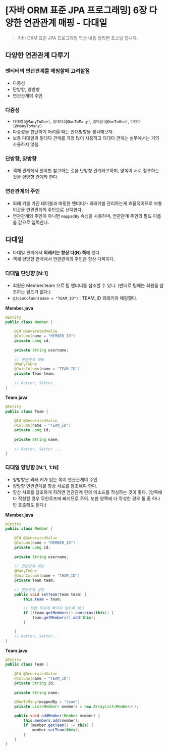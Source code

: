 # [자바 ORM 표준 JPA 프로그래밍] 6장 다양한 연관관계 매핑 - 다대일


> 자바 ORM 표준 JPA 프로그래밍 학습 내용 정리한 포스팅 입니다.

## 다양한 연관관계 다루기
### 엔티티의 연관관계를 매핑할때 고려할점
+ 다중성
+ 단방향, 양방향
+ 연관관계의 주인

### 다중성
+ `다대일(@ManyToOne)`, `일대다(@OneToMany)`, `일대일(@OneToOne)`, `다대다(@ManyToMany)`
+ 다중성을 판단하기 어려울 때는 반대방향을 생각해보자.
+ 보통 다대일과 일대다 관계를 가장 많이 사용하고 다대다 관계는 실무에서는 거의 사용하지 않음.

### 단방향, 양방향
+ 객체 관계에서 한쪽만 참고하는 것을 단방향 관계라고하며, 양쪽이 서로 참조하는 것을 양방향 관계라 한다.

### 연관관계의 주인
+ 외래 키를 가진 테이블과 매핑한 엔티티가 외래키를 관리하는게 효율적이므로 보통 이곳을 연관관계의 주인으로 선택한다.
+ 연관관계의 주인이 아니면 `mappedBy` 속성을 사용하며, 연관관계 주인의 필드 이름을 값으로 입력한다.

## 다대일
+ 다대일 관계에서 **외래키는 항상 다(N) 쪽**에 있다.
+ 객체 양방향 관계에서 연관관계의 주인은 항상 다쪽이다.

### 다대일 단방향 [N:1]
+ 회원은 Member.team 으로 팀 엔티티를 참조할 수 있다. (반대로 팀에는 회원을 참조하는 필드가 없다.)
+ `@JoinColumn(name = "TEAM_ID")` : TEAM_ID 외래키와 매핑했다.

**Member.java**
```java
@Entity
public class Member {
    
    @Id @GeneratedValue
    @Column(name = "MEMBER_ID")
    private Long id;
    
    private String username;
    
    // 연관관계 매핑
    @ManyToOne
    @JoinColumn(name = "TEAM_ID")
    private Team team;
    
    // Getter, Setter...
}
```

**Team.java**
```java
@Entity
public class Team {
    
    @Id @GeneratedValue
    @Column(name = "TEAM_ID")
    private Long id;
    
    private String name;
    
    // Getter, Setter ...
}
```

### 다대일 양방향 [N:1, 1:N]
+ 양방향은 외래 키가 있는 쪽이 연관관계의 주인
+ 양방향 연관관계를 항상 서로를 참조해야 한다.
+ 항상 서로를 참조하게 하려면 연관관계 편의 메소드를 작성하는 것이 좋다. (양쪽에 다 작성할 경우 무한루프에 빠지므로 주의. 또한 양쪽에 다 작성한 경우 둘 중 하나만 호출해도 된다.)

**Member.java**
```java
@Entity
public class Member {
    
    @Id @GeneratedValue
    @Column(name = "MEMBER_ID")
    private Long id;
    
    private String username;
    
    // 연관관계 매핑
    @ManyToOne
    @JoinColumn(name = "TEAM_ID")
    private Team team;
    
    // 연관관계 설정
    public void setTeam(Team team) {
        this.team = team;

        // 무한 루프에 빠지지 않도록 체크
        if (!team.getMembers().contains(this)) {
            team.getMembers().add(this);
        }

    }
    // Getter, Setter...
}
```

**Team.java**
```java
@Entity
public class Team {
    
    @Id @GeneratedValue
    @Column(name = "TEAM_ID")
    private String id;
    
    private String name;
    
    @OneToMany(mappedBy = "team")
    private List<Member> members = new ArrayList<Member>();

    public void addMember(Member member) {
        this.members.add(member);
        if (member.getTeam() != this) {
            member.setTeam(this);
        }
    }
}
```

